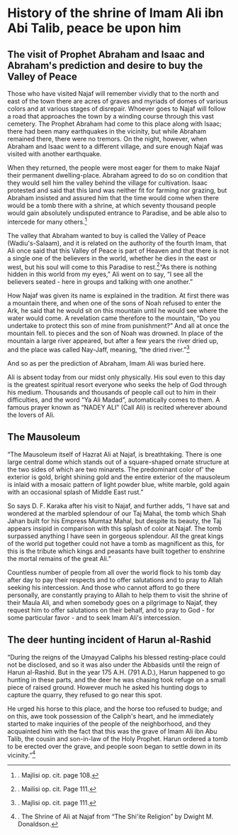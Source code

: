 History of the shrine of Imam Ali ibn Abi Talib, peace be upon him
==================================================================

The visit of Prophet Abraham and Isaac and Abraham's prediction and desire to buy the Valley of Peace
-----------------------------------------------------------------------------------------------------

Those who have visited Najaf will remember vividly that to the north and
east of the town there are acres of graves and myriads of domes of
various colors and at various stages of disrepair. Whoever goes to Najaf
will follow a road that approaches the town by a winding course through
this vast cemetery. The Prophet Abraham had come to this place along
with Isaac; there had been many earthquakes in the vicinity, but while
Abraham remained there, there were no tremors. On the night, however,
when Abraham and Isaac went to a different village, and sure enough
Najaf was visited with another earthquake.

When they returned, the people were most eager for them to make Najaf
their permanent dwelling-place. Abraham agreed to do so on condition
that they would sell him the valley behind the village for cultivation.
Isaac protested and said that this land was neither fit for farming nor
grazing, but Abraham insisted and assured him that the time would come
when there would be a tomb there with a shrine, at which seventy
thousand people would gain absolutely undisputed entrance to Paradise,
and be able also to intercede for many others.[^1]

The valley that Abraham wanted to buy is called the Valley of Peace
(Wadiu's-Salaam), and it is related on the authority of the fourth Imam,
that Ali once said that this Valley of Peace is part of Heaven and that
there is not a single one of the believers in the world, whether he dies
in the east or west, but his soul will come to this Paradise to
rest.[^2]“As there is nothing hidden in this world from my eyes,” Ali
went on to say, “I see all the believers seated - here in groups and
talking with one another.”

How Najaf was given its name is explained in the tradition. At first
there was a mountain there, and when one of the sons of Noah refused to
enter the Ark, he said that he would sit on this mountain until he would
see where the water would come. A revelation came therefore to the
mountain, “Do you undertake to protect this son of mine from
punishment?” And all at once the mountain fell. to pieces and the son of
Noah was drowned. In place of the mountain a large river appeared, but
after a few years the river dried up, and the place was called Nay-Jaff,
meaning, “the dried river.”[^3]

And so as per the prediction of Abraham, Imam Ali was buried here.

Ali is absent today from our midst only physically. His soul even to
this day is the greatest spiritual resort everyone who seeks the help of
God through his medium. Thousands and thousands of people call out to
him in their difficulties, and the word “Ya Ali Madad”, automatically
comes to them. A famous prayer known as “NADEY ALI” (Call Ali) is
recited wherever abound the lovers of Ali.

The Mausoleum
-------------

“The Mausoleum itself of Hazrat Ali at Najaf, is breathtaking. There is
one large central dome which stands out of a square-shaped ornate
structure at the two sides of which are two minarets. The predominant
color of' the exterior is gold, bright shining gold and the entire
exterior of the mausoleum is inlaid with a mosaic pattern of light
powder blue, white marble, gold again with an occasional splash of
Middle East rust.”

So says D. F. Karaka after his visit to Najaf, and further adds, “I have
sat and wondered at the marbled splendour of our Taj Mahal, the tomb
which Shah Jahan built for his Empress Mumtaz Mahal, but despite its
beauty, the Taj appears insipid in comparison with this splash of color
at Najaf. The tomb surpassed anything I have seen in gorgeous splendour.
All the great kings of the world put together could not have a tomb as
magnificent as this, for this is the tribute which kings and peasants
have built together to enshrine the mortal remains of the great Ali.”

Countless number of people from all over the world flock to his tomb day
after day to pay their respects and to offer salutations and to pray to
Allah seeking his intercession. And those who cannot afford to go there
personally, are constantly praying to Allah to help them to visit the
shrine of their Maula Ali, and when somebody goes on a pilgrimage to
Najaf, they request him to offer salutations on their behalf, and to
pray to God - for some particular favor - and to seek Imam Ali's
intercession.

The deer hunting incident of Harun al-Rashid
--------------------------------------------

“During the reigns of the Umayyad Caliphs his blessed resting-place
could not be disclosed, and so it was also under the Abbasids until the
reign of Harun al-Rashid. But in the year 175 A.H. (791 A.D.), Harun
happened to go hunting in these parts, and the deer he was chasing took
refuge on a small piece of raised ground. However much he asked his
hunting dogs to capture the quarry, they refused to go near this spot.

He urged his horse to this place, and the horse too refused to budge;
and on this, awe took possession of the Caliph's heart, and he
immediately started to make inquiries of the people of the neighborhood,
and they acquainted him with the fact that this was the grave of Imam
Ali ibn Abu Talib, the cousin and son-in-law of the Holy Prophet. Harun
ordered a tomb to be erected over the grave, and people soon began to
settle down in its vicinity.”[^4]

[^1]: . Majlisi op. cit. page 108.

[^2]: . Mailisi op. cit. Page 111.

[^3]: . Majlisi op. cit. page 111.

[^4]: . The Shrine of Ali at Najaf from “The Shi'ite Religion” by Dwight
M. Donaldson.


